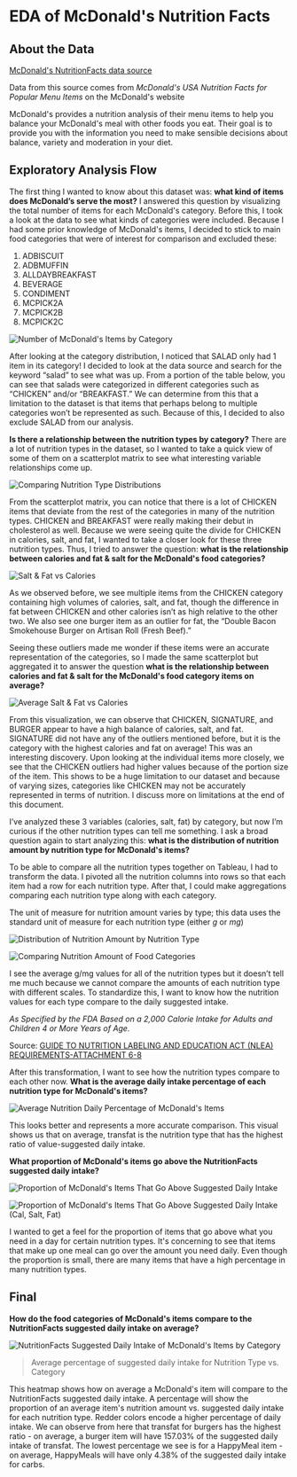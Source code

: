 # EDA of McDonald's Nutrition Facts

## About the Data

[McDonald's NutritionFacts data source](https://github.com/pffy/data-McDonalds-nutritionfacts)

Data from this source comes from *McDonald's USA Nutrition Facts for Popular Menu Items* on the McDonald's website

McDonald's provides a nutrition analysis of their menu items to help you balance your McDonald's meal with other foods you eat. Their goal is to provide you with the information you need to make sensible decisions about balance, variety and moderation in your diet.

## Exploratory Analysis Flow

The first thing I wanted to know about this dataset was: **what kind of items does McDonald’s serve the most?** I answered this question by visualizing the total number of items for each McDonald's category. Before this, I took a look at the data to see what kinds of categories were included. Because I had some prior knowledge of McDonald's items, I decided to stick to main food categories that were of interest for comparison and excluded these:

1. ADBISCUIT
2. ADBMUFFIN
3. ALLDAYBREAKFAST
4. BEVERAGE
5. CONDIMENT
6. MCPICK2A
7. MCPICK2B
8. MCPICK2C

![Number of McDonald's Items by Category](imgs/Sheet1.png)

After looking at the category distribution, I noticed that SALAD only had 1 item in its category! I decided to look at the data source and search for the keyword “salad” to see what was up. From a portion of the table below, you can see that salads were categorized in different categories such as “CHICKEN” and/or “BREAKFAST.” We can determine from this that a limitation to the dataset is that items that perhaps belong to multiple categories won’t be represented as such. Because of this, I decided to also exclude SALAD from our analysis.

**Is there a relationship between the nutrition types by category?** There are a lot of nutrition types in the dataset, so I wanted to take a quick view of some of them on a scatterplot matrix to see what interesting variable relationships come up.

![Comparing Nutrition Type Distributions](imgs/Sheet2.png)

From the scatterplot matrix, you can notice that there is a lot of CHICKEN items that deviate from the rest of the categories in many of the nutrition types. CHICKEN and BREAKFAST were really making their debut in cholesterol as well. Because we were seeing quite the divide for CHICKEN in calories, salt, and fat, I wanted to take a closer look for these three nutrition types. Thus, I tried to answer the question: **what is the relationship between calories and fat & salt for the McDonald's food categories?**

![Salt & Fat vs Calories](imgs/Sheet3.png)

As we observed before, we see multiple items from the CHICKEN category containing high volumes of calories, salt, and fat, though the difference in fat between CHICKEN and other calories isn’t as high relative to the other two. We also see one burger item as an outlier for fat, the “Double Bacon Smokehouse Burger on Artisan Roll (Fresh Beef).”

Seeing these outliers made me wonder if these items were an accurate representation of the categories, so I made the same scatterplot but aggregated it to answer the question **what is the relationship between calories and fat & salt for the McDonald's food category items on average?**

![Average Salt & Fat vs Calories](imgs/Sheet4.png)

From this visualization, we can observe that CHICKEN, SIGNATURE, and BURGER appear to have a high balance of calories, salt, and fat. SIGNATURE did not have any of the outliers mentioned before, but it is the category with the highest calories and fat on average! This was an interesting discovery. Upon looking at the individual items more closely, we see that the CHICKEN outliers had higher values because of the portion size of the item. This shows to be a huge limitation to our dataset and because of varying sizes, categories like CHICKEN may not be accurately represented in terms of nutrition. I discuss more on limitations at the end of this document.

I’ve analyzed these 3 variables (calories, salt, fat) by category, but now I’m curious if the other nutrition types can tell me something. I ask a broad question again to start analyzing this: **what is the distribution of nutrition amount by nutrition type for McDonald's items?**

To be able to compare all the nutrition types together on Tableau, I had to transform the data. I pivoted all the nutrition columns into rows so that each item had a row for each nutrition type. After that, I could make aggregations comparing each nutrition type along with each category.

The unit of measure for nutrition amount varies by type; this data uses the standard unit of measure for each nutrition type (either *g* or *mg*)

![Distribution of Nutrition Amount by Nutrition Type](imgs/Sheet5.png)

![Comparing Nutrition Amount of Food Categories](imgs/Sheet6.png)

I see the average g/mg values for all of the nutrition types but it doesn’t tell me much because we cannot compare the amounts of each nutrition type with different scales. To standardize this, I want to know how the nutrition values for each type compare to the daily suggested intake.

*As Specified by the FDA Based on a 2,000 Calorie Intake for Adults and Children 4 or More Years of Age.* 

Source: [GUIDE TO NUTRITION LABELING AND EDUCATION ACT (NLEA) REQUIREMENTS-ATTACHMENT 6-8](https://www.fda.gov/ICECI/Inspections/%20%20%20%20%20%20%20%20%20%20%20%20%20%20%20%20%20%20%20%20%20%20%20%20%20%20InspectionGuides/ucm114098.htm#ATTACHMENT_8)

After this transformation, I want to see how the nutrition types compare to each other now. **What is the average daily intake percentage of each nutrition type for McDonald's items?**

![Average Nutrition Daily Percentage of McDonald's Items](imgs/Sheet7.png)

This looks better and represents a more accurate comparison. This visual shows us that on average, transfat is the nutrition type that has the highest ratio of value-suggested daily intake.

**What proportion of McDonald's items go above the NutritionFacts suggested daily intake?**

![Proportion of McDonald's Items That Go Above Suggested Daily Intake](imgs/Sheet8.png)

![Proportion of McDonald's Items That Go Above Suggested Daily Intake (Cal, Salt, Fat)](imgs/Sheet9.png)

I wanted to get a feel for the proportion of items that go above what you need in a day for certain nutrition types. It's concerning to see that items that make up one meal can go over the amount you need daily. Even though the proportion is small, there are many items that have a high percentage in many nutrition types.


## Final

**How do the food categories of McDonald's items compare to the NutritionFacts suggested daily intake on average?**

![NutritionFacts Suggested Daily Intake of McDonald's Items by Category](imgs/Final.png)
> Average percentage of suggested daily intake for Nutrition Type vs. Category

This heatmap shows how on average a McDonald's item will compare to the NutritionFacts suggested daily intake. A percentage will show the proportion of an average item's nutrition amount vs. suggested daily intake for each nutrition type. Redder colors encode a higher percentage of daily intake. We can observe from here that transfat for burgers has the highest ratio - on average, a burger item will have 157.03% of the suggested daily intake of transfat. The lowest percentage we see is for a HappyMeal item - on average, HappyMeals will have only 4.38% of the suggested daily intake for carbs.